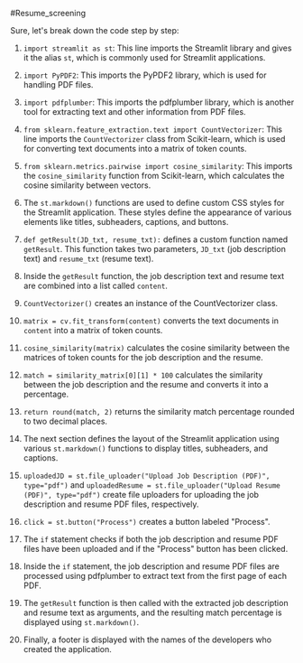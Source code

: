 #Resume_screening

Sure, let's break down the code step by step:

1. `import streamlit as st`: This line imports the Streamlit library and gives it the alias `st`, which is commonly used for Streamlit applications.

2. `import PyPDF2`: This imports the PyPDF2 library, which is used for handling PDF files.

3. `import pdfplumber`: This imports the pdfplumber library, which is another tool for extracting text and other information from PDF files.

4. `from sklearn.feature_extraction.text import CountVectorizer`: This line imports the `CountVectorizer` class from Scikit-learn, which is used for converting text documents into a matrix of token counts.

5. `from sklearn.metrics.pairwise import cosine_similarity`: This imports the `cosine_similarity` function from Scikit-learn, which calculates the cosine similarity between vectors.

6. The `st.markdown()` functions are used to define custom CSS styles for the Streamlit application. These styles define the appearance of various elements like titles, subheaders, captions, and buttons.

7. `def getResult(JD_txt, resume_txt):` defines a custom function named `getResult`. This function takes two parameters, `JD_txt` (job description text) and `resume_txt` (resume text).

8. Inside the `getResult` function, the job description text and resume text are combined into a list called `content`.

9. `CountVectorizer()` creates an instance of the CountVectorizer class.

10. `matrix = cv.fit_transform(content)` converts the text documents in `content` into a matrix of token counts.

11. `cosine_similarity(matrix)` calculates the cosine similarity between the matrices of token counts for the job description and the resume.

12. `match = similarity_matrix[0][1] * 100` calculates the similarity between the job description and the resume and converts it into a percentage.

13. `return round(match, 2)` returns the similarity match percentage rounded to two decimal places.

14. The next section defines the layout of the Streamlit application using various `st.markdown()` functions to display titles, subheaders, and captions.

15. `uploadedJD = st.file_uploader("Upload Job Description (PDF)", type="pdf")` and `uploadedResume = st.file_uploader("Upload Resume (PDF)", type="pdf")` create file uploaders for uploading the job description and resume PDF files, respectively.

16. `click = st.button("Process")` creates a button labeled "Process".

17. The `if` statement checks if both the job description and resume PDF files have been uploaded and if the "Process" button has been clicked.

18. Inside the `if` statement, the job description and resume PDF files are processed using pdfplumber to extract text from the first page of each PDF.

19. The `getResult` function is then called with the extracted job description and resume text as arguments, and the resulting match percentage is displayed using `st.markdown()`.

20. Finally, a footer is displayed with the names of the developers who created the application.